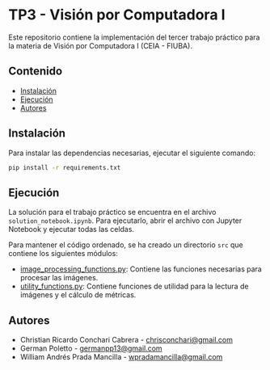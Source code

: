 # TP3 - Visión por Computadora I

Este repositorio contiene la implementación del tercer trabajo práctico para la materia de Visión por Computadora I (CEIA - FIUBA).

## Contenido
- [Instalación](##instalación)
- [Ejecución](##ejecución)
- [Autores](##autores)

## Instalación
Para instalar las dependencias necesarias, ejecutar el siguiente comando:

```bash
pip install -r requirements.txt
```

## Ejecución
La solución para el trabajo práctico se encuentra en el archivo `solution_notebook.ipynb`. Para ejecutarlo, abrir el archivo con Jupyter Notebook y ejecutar todas las celdas.

Para mantener el código ordenado, se ha creado un directorio `src` que contiene los siguientes módulos:
- [image_processing_functions.py](src/image_processing_functions.py): Contiene las funciones necesarias para procesar las imágenes.
- [utility_functions.py](src/utility_functions.py): Contiene funciones de utilidad para la lectura de imágenes y el cálculo de métricas.

## Autores
- Christian Ricardo Conchari Cabrera - chrisconchari@gmail.com
- German Poletto - germanpp13@gmail.com
- William Andrés Prada Mancilla - wpradamancilla@gmail.com